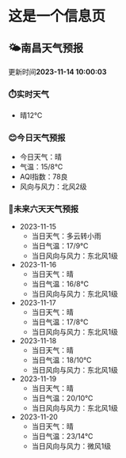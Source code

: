 # 这是一个信息页 
## 🌤️**南昌**天气预报
更新时间**2023-11-14 10:00:03**
### ⏱️实时天气
- 晴12℃
### 😊今日天气预报
- 今日天气：晴
- 气温：15/8℃
- AQI指数：78良
- 风向与风力：北风2级
### 🤩未来六天天气预报
- 2023-11-15
  - 当日天气：多云转小雨
  - 当日气温：17/9℃
  - 当日风向与风力：东北风1级
- 2023-11-16
  - 当日天气：晴
  - 当日气温：16/8℃
  - 当日风向与风力：东北风1级
- 2023-11-17
  - 当日天气：晴
  - 当日气温：17/8℃
  - 当日风向与风力：东北风1级
- 2023-11-18
  - 当日天气：晴
  - 当日气温：18/10℃
  - 当日风向与风力：东北风1级
- 2023-11-19
  - 当日天气：晴
  - 当日气温：20/10℃
  - 当日风向与风力：东北风1级
- 2023-11-20
  - 当日天气：晴
  - 当日气温：23/14℃
  - 当日风向与风力：微风1级

